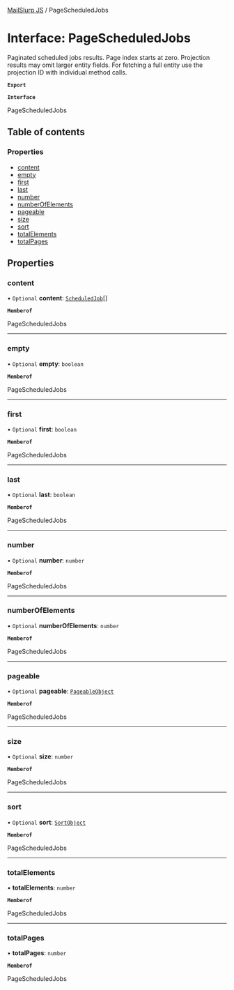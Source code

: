 [MailSlurp JS](../README.md) / PageScheduledJobs

# Interface: PageScheduledJobs

Paginated scheduled jobs results. Page index starts at zero. Projection results may omit larger entity fields. For fetching a full entity use the projection ID with individual method calls.

**`Export`**

**`Interface`**

PageScheduledJobs

## Table of contents

### Properties

- [content](PageScheduledJobs.md#content)
- [empty](PageScheduledJobs.md#empty)
- [first](PageScheduledJobs.md#first)
- [last](PageScheduledJobs.md#last)
- [number](PageScheduledJobs.md#number)
- [numberOfElements](PageScheduledJobs.md#numberofelements)
- [pageable](PageScheduledJobs.md#pageable)
- [size](PageScheduledJobs.md#size)
- [sort](PageScheduledJobs.md#sort)
- [totalElements](PageScheduledJobs.md#totalelements)
- [totalPages](PageScheduledJobs.md#totalpages)

## Properties

### content

• `Optional` **content**: [`ScheduledJob`](ScheduledJob.md)[]

**`Memberof`**

PageScheduledJobs

___

### empty

• `Optional` **empty**: `boolean`

**`Memberof`**

PageScheduledJobs

___

### first

• `Optional` **first**: `boolean`

**`Memberof`**

PageScheduledJobs

___

### last

• `Optional` **last**: `boolean`

**`Memberof`**

PageScheduledJobs

___

### number

• `Optional` **number**: `number`

**`Memberof`**

PageScheduledJobs

___

### numberOfElements

• `Optional` **numberOfElements**: `number`

**`Memberof`**

PageScheduledJobs

___

### pageable

• `Optional` **pageable**: [`PageableObject`](PageableObject.md)

**`Memberof`**

PageScheduledJobs

___

### size

• `Optional` **size**: `number`

**`Memberof`**

PageScheduledJobs

___

### sort

• `Optional` **sort**: [`SortObject`](SortObject.md)

**`Memberof`**

PageScheduledJobs

___

### totalElements

• **totalElements**: `number`

**`Memberof`**

PageScheduledJobs

___

### totalPages

• **totalPages**: `number`

**`Memberof`**

PageScheduledJobs
